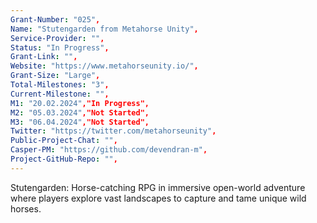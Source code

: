 ```yaml
---
Grant-Number: "025",
Name: "Stutengarden from Metahorse Unity",
Service-Provider: "",
Status: "In Progress",
Grant-Link: "",
Website: "https://www.metahorseunity.io/",
Grant-Size: "Large",
Total-Milestones: "3",
Current-Milestone: "",
M1: "20.02.2024","In Progress",
M2: "05.03.2024","Not Started",
M3: "06.04.2024","Not Started",
Twitter: "https://twitter.com/metahorseunity",
Public-Project-Chat: "",
Casper-PM: "https://github.com/devendran-m",
Project-GitHub-Repo: "",
---
```

<!--lang:en--> 
Stutengarden: Horse-catching RPG in immersive open-world adventure where players explore vast landscapes to capture and tame unique wild horses.



<!--lang:es--] 
Stutengarden: Juego de rol de captura de caballos en una aventura de mundo abierto inmersiva donde los jugadores exploran vastos paisajes para capturar y domesticar caballos salvajes únicos.

<!--lang:de--] 
Stutengarden: Pferdefang-Rollenspiel in einem immersiven Open-World-Abenteuer, in dem Spieler weite Landschaften erkunden, um einzigartige wilde Pferde zu fangen und zu zähmen.

<!--lang:fr--] 
Stutengarden : RPG de capture de chevaux dans une aventure ouverte immersive où les joueurs explorent de vastes paysages pour capturer et apprivoiser des chevaux sauvages uniques.

<!--lang:pl--] 
Stutengarden: Gra RPG łapania koni w immersyjnej przygodzie w otwartym świecie, gdzie gracze eksplorują rozległe krajobrazy, aby złapać i oswoić unikalne dzikie konie.

<!--lang:uk--] 
Stutengarden: Рольова гра про ловлю коней у захоплюючій пригоді відкритого світу, де гравці досліджують величезні ландшафти, щоб зловити та приручити унікальних диких коней.

[!--lang:*-->  
